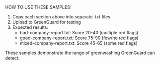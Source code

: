 HOW TO USE THESE SAMPLES:

1. Copy each section above into separate .txt files
2. Upload to GreenGuard for testing
3. Expected results:
   - bad-company-report.txt: Score 20-40 (multiple red flags)
   - good-company-report.txt: Score 75-90 (few/no red flags)
   - mixed-company-report.txt: Score 45-65 (some red flags)

These samples demonstrate the range of greenwashing GreenGuard can detect.
